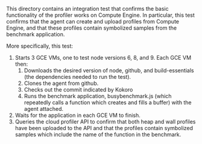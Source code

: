 This directory contains an integration test that confirms the basic functionality
of the profiler works on Compute Engine. In particular, this test confirms that 
the agent can create and upload profiles from Compute Engine, and that these 
profiles contain symbolized samples from the benchmark application.

More specifically, this test:
1. Starts 3 GCE VMs, one to test node versions 6, 8, and 9. 
Each GCE VM then:
    1. Downloads the desired version of node, github, and build-essentials 
    (the dependencies needed to run the test).
    2. Clones the agent from github.
    3. Checks out the commit indicated by Kokoro
    3. Runs the benchmark application, busybenchmark.js (which repeatedly calls
    a function which creates and fills a buffer) with the agent attached.
2. Waits for the application in each GCE VM to finish.
3. Queries the cloud profiler API to confirm that both heap and wall profiles 
have been uploaded to the API and that the profiles contain symbolized samples
which include the name of the function in the benchmark.
